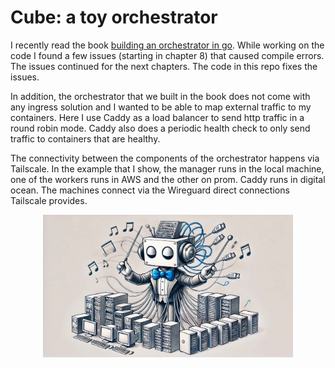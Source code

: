 # Cube: a toy orchestrator

I recently read the book [building an orchestrator in
go](https://www.manning.com/books/build-an-orchestrator-in-go-from-scratch).
While working on the code I found a few issues (starting in chapter 8) that
caused compile errors. The issues continued for the next chapters. The code 
in this repo fixes the issues. 

In addition, the orchestrator that we built in the book does not come with any
ingress solution and I wanted to be able to map external traffic to my
containers. Here I use Caddy as a load balancer to send http traffic in a round
robin mode. Caddy also does a  periodic health check to only send traffic to
containers that are healthy.

The connectivity between the components of the orchestrator happens via
Tailscale. In the example that I show, the manager runs in the local machine,
one of the workers runs in AWS and the other on prom. Caddy runs in digital
ocean. The machines connect via the Wireguard direct connections Tailscale
provides. 

<center>
<img src="./robot.png" width="400px"/>
</center>
